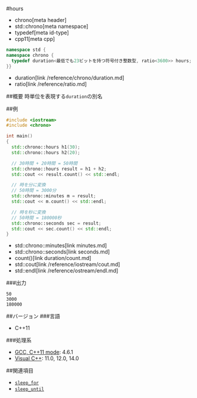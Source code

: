 #hours
* chrono[meta header]
* std::chrono[meta namespace]
* typedef[meta id-type]
* cpp11[meta cpp]

```cpp
namespace std {
namespace chrono {
  typedef duration<最低でも23ビットを持つ符号付き整数型, ratio<3600>> hours;
}}
```
* duration[link /reference/chrono/duration.md]
* ratio[link /reference/ratio.md]

##概要
時単位を表現する`duration`の別名


##例
```cpp
#include <iostream>
#include <chrono>

int main()
{
  std::chrono::hours h1(30);
  std::chrono::hours h2(20);

  // 30時間 + 20時間 = 50時間
  std::chrono::hours result = h1 + h2;
  std::cout << result.count() << std::endl;

  // 時を分に変換
  // 50時間 = 3000分
  std::chrono::minutes m = result;
  std::cout << m.count() << std::endl;

  // 時を秒に変換
  // 50時間 = 180000秒
  std::chrono::seconds sec = result;
  std::cout << sec.count() << std::endl;
}
```
* std::chrono::minutes[link minutes.md]
* std::chrono::seconds[link seconds.md]
* count()[link duration/count.md]
* std::cout[link /reference/iostream/cout.md]
* std::endl[link /reference/ostream/endl.md]

###出力
```
50
3000
180000
```

##バージョン
###言語
- C++11

###処理系
- [GCC, C++11 mode](/implementation.md#gcc): 4.6.1
- [Visual C++](/implementation.md#visual_cpp): 11.0, 12.0, 14.0


##関連項目
- [`sleep_for`](/reference/thread/this_thread/sleep_for.md)
- [`sleep_until`](/reference/thread/this_thread/sleep_until.md)

